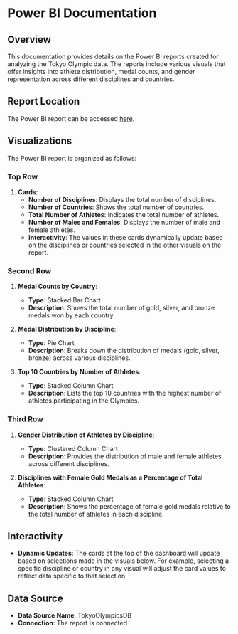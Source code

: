 # Power BI Documentation

## Overview

This documentation provides details on the Power BI reports created for analyzing the Tokyo Olympic data. The reports include various visuals that offer insights into athlete distribution, medal counts, and gender representation across different disciplines and countries.

## Report Location

The Power BI report can be accessed [here](https://github.com/HannibalGh/Azure-DE-Project-Tokyo-Olympic-Data-Analytics/blob/main/Power_BI/reports/Tokyo_Olympics_Report.pbix).

## Visualizations

The Power BI report is organized as follows:

### Top Row
1. **Cards**:
   - **Number of Disciplines**: Displays the total number of disciplines.
   - **Number of Countries**: Shows the total number of countries.
   - **Total Number of Athletes**: Indicates the total number of athletes.
   - **Number of Males and Females**: Displays the number of male and female athletes.
   - **Interactivity**: The values in these cards dynamically update based on the disciplines or countries selected in the other visuals on the report.

### Second Row
1. **Medal Counts by Country**:
   - **Type**: Stacked Bar Chart
   - **Description**: Shows the total number of gold, silver, and bronze medals won by each country.

2. **Medal Distribution by Discipline**:
   - **Type**: Pie Chart
   - **Description**: Breaks down the distribution of medals (gold, silver, bronze) across various disciplines.

3. **Top 10 Countries by Number of Athletes**:
   - **Type**: Stacked Column Chart
   - **Description**: Lists the top 10 countries with the highest number of athletes participating in the Olympics.

### Third Row
1. **Gender Distribution of Athletes by Discipline**:
   - **Type**: Clustered Column Chart
   - **Description**: Provides the distribution of male and female athletes across different disciplines.

2. **Disciplines with Female Gold Medals as a Percentage of Total Athletes**:
   - **Type**: Stacked Column Chart
   - **Description**: Shows the percentage of female gold medals relative to the total number of athletes in each discipline.

## Interactivity

- **Dynamic Updates**: The cards at the top of the dashboard will update based on selections made in the visuals below. For example, selecting a specific discipline or country in any visual will adjust the card values to reflect data specific to that selection.

## Data Source

- **Data Source Name**: TokyoOlympicsDB
- **Connection**: The report is connected
